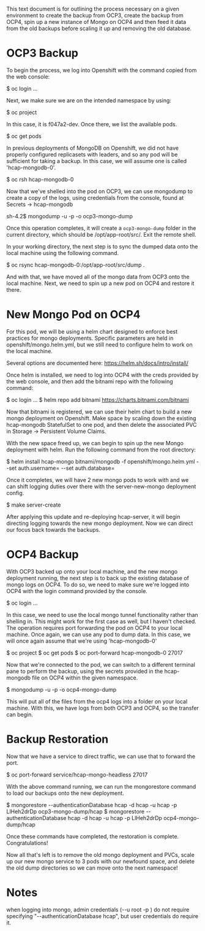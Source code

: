 This text document is for outlining the process necessary on a given
environment to create the backup from OCP3, create the backup from OCP4, spin
up a new instance of Mongo on OCP4 and then feed it data from the old backups
before scaling it up and removing the old database.

# OCP3 Backup

To begin the process, we log into Openshift with the command copied from the
web console:

$ oc login ...

Next, we make sure we are on the intended namespace by using:

$ oc project <name of project>

In this case, it is f047a2-dev. Once there, we list the available pods.

$ oc get pods

In previous deployments of MongoDB on Openshift, we did not have properly
configured replicasets with leaders, and so any pod will be sufficient for
taking a backup. In this case, we will assume one is called 'hcap-mongodb-0'.

$ oc rsh hcap-mongodb-0

Now that we've shelled into the pod on OCP3, we can use mongodump to create
a copy of the logs, using credentials from the console, found at Secrets ->
hcap-mongodb

sh-4.2$ mongodump -u <admin-username> -p <admin-password> -o ocp3-mongo-dump

Once this operation completes, it will create a `ocp3-mongo-dump` folder in the current
directory, which should be /opt/app-root/src/. Exit the remote shell.

In your working directory, the next step is to sync the dumped data onto the
local machine using the following command.

$ oc rsync hcap-mongodb-0:/opt/app-root/src/dump .

And with that, we have moved all of the mongo data from OCP3 onto the local
machine. Next, we need to spin up a new pod on OCP4 and restore it there.

# New Mongo Pod on OCP4

For this pod, we will be using a helm chart designed to enforce best
practices for mongo deployments. Specific parameters are held in
openshift/mongo.helm.yml, but we still need to configure helm to work on the
local machine.

Several options are documented here: https://helm.sh/docs/intro/install/

Once helm is installed, we need to log into OCP4 with the creds provided
by the web console, and then add the bitnami repo with the following command:

$ oc login ...
$ helm repo add bitnami https://charts.bitnami.com/bitnami

Now that bitnami is registered, we can use their helm chart to build a new
mongo deployment on Openshift. Make space by scaling down the existing
hcap-mongodb StatefulSet to one pod, and then delete the associated PVC in
Storage -> Persistent Volume Claims.

With the new space freed up, we can begin to spin up the new Mongo deployment
with helm. Run the following command from the root directory:

$ helm install hcap-mongo bitnami/mongodb -f openshift/mongo.helm.yml --set auth.username=<desired username> --set auth.database=<desired db name>

Once it completes, we will have 2 new mongo pods to work with and we can shift
logging duties over there with the server-new-mongo deployment config.

$ make server-create

After applying this update and re-deploying hcap-server, it will begin
directing logging towards the new mongo deployment. Now we can direct our focus
back towards the backups.

# OCP4 Backup

With OCP3 backed up onto your local machine, and the new mongo deployment
running, the next step is to back up the existing database of mongo logs on
OCP4. To do so, we need to make sure we're logged into OCP4 with the login
command provided by the console.

$ oc login ...

In this case, we need to use the local mongo tunnel functionality rather than
shelling in. This might work for the first case as well, but I haven't checked.
The operation requires port forwarding the pod on OCP4 to your local machine.
Once again, we can use any pod to dump data. In this case, we will once again
assume that we're using 'hcap-mongodb-0'

$ oc project <name of project>
$ oc get pods
$ oc port-forward hcap-mongodb-0 27017

Now that we're connected to the pod, we can switch to a different terminal pane
to perform the backup, using the secrets provided in the hcap-mongodb file on
OCP4 within the given namespace.

$ mongodump -u <admin-username> -p <admin-password> -o ocp4-mongo-dump

This will put all of the files from the ocp4 logs into a folder on your local
machine. With this, we have logs from both OCP3 and OCP4, so the transfer can
begin.

# Backup Restoration

Now that we have a service to direct traffic, we can use that to forward the
port.

$ oc port-forward service/hcap-mongo-headless 27017

With the above command running, we can run the mongorestore command to load our
backups onto the new deployment.

$ mongorestore --authenticationDatabase hcap -d hcap -u hcap -p LlHeh2drDp ocp3-mongo-dump/hcap
$ mongorestore --authenticationDatabase hcap -d hcap -u hcap -p LlHeh2drDp ocp4-mongo-dump/hcap

Once these commands have completed, the restoration is complete.
Congratulations!

Now all that's left is to remove the old mongo deployment and PVCs, scale up
our new mongo service to 3 pods with our newfound space, and delete the old
dump directories so we can move onto the next namespace!

# Notes
when logging into mongo, admin credentials (--u root -p <secret>) do not require specifying "--authenticationDatabase hcap", but user credentials do require it.
